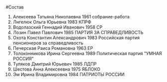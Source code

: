 #Состав
1. Алексеева Татьяна Николаевна 1961 собрание-работа
2. Лнгелюк Ольга Юрьевна 1983 КПРФ
3. Водолазский Геннадий Иванович 1958 СР
4. Лозин Павел Павлович 1985 ПАРТИЯ ЗА СПРАВЕДЛИВОСТЬ
5. Охота Константин Александрович 1983 Российская партия пенсионеров за справедливость
6. Печерская Раиса Романовна 1963 ЕР
7. Толоконникова Ирина Сергеевна 1989 Политическая партия \"УМНАЯ РОССИЯ\"
8. Туляков Дмитрий Юрьевич 1985 ЛДПР
9. Шестова Анна Алексеевна 1975 ЯБЛОКО
10. Эм Ирина Владимировна 1984 ПАТРИОТЫ РОССИИ
